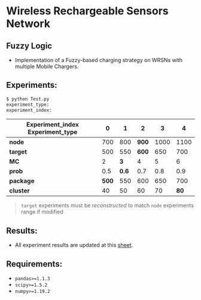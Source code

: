 # Wireless Rechargeable Sensors Network
## Fuzzy Logic 

- Implementation of a Fuzzy-based charging strategy on WRSNs with multiple Mobile Chargers.



## Experiments:


```bash
$ python Test.py
experiment_type:
experiment_index:
```

| Experiment_index      Experiment_type|    0    |    1    |    2    |    3     |    4   |
|--------------------------------------|---------|---------|---------|----------|--------|
| **node**                             |   700   |   800   | __900__ |   1000   |   1100 |
| **target**                           |   500   |   550   | __600__ |   650    |   700  |
| **MC**                               |   2     | __3__   |   4     |   5      |   6    |
| **prob**                             |   0.5   | __0.6__ |   0.7   |   0.8    |   0.9  |
| **package**                          | __500__ |   550   |   600   |   650    |   700  |
| **cluster**                          |   40    |   50    |   60    |   70     | __80__ |

              
> `target` experiments must be *reconstructed* to match `node` experiments range if modified 
## Results:

- All experiment results are updated at this [sheet](https://husteduvn-my.sharepoint.com/:x:/g/personal/long_nt183586_sis_hust_edu_vn/EVypWNIGoz1GkK7v6QYDmccBJKAzweAXJr8ZhFF94kYgnw?e=Jrwb9k). 

## Requirements:
- `pandas>=1.1.3`  
- `scipy>=1.5.2`    
- `numpy>=1.19.2`    

